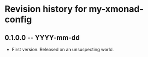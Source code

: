 # Revision history for my-xmonad-config

## 0.1.0.0 -- YYYY-mm-dd

* First version. Released on an unsuspecting world.
